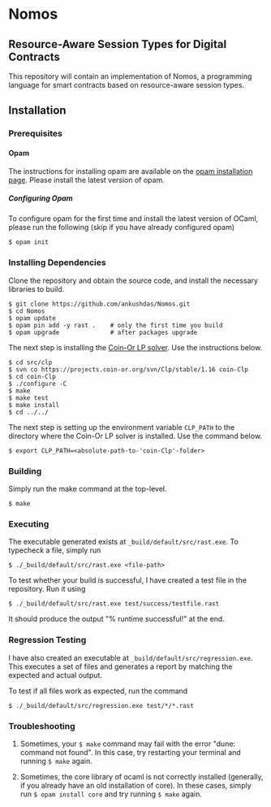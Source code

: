 # Nomos
## Resource-Aware Session Types for Digital Contracts
This repository will contain an implementation of Nomos, a programming language for smart contracts based on resource-aware session types.

## Installation

### Prerequisites

#### Opam
The instructions for installing opam are available on the [opam installation page](https://opam.ocaml.org/doc/Install.html). Please install the latest version of opam.

##### Configuring Opam
To configure opam for the first time and install the latest version of OCaml, please run the following (skip if you have already configured opam)
```
$ opam init
```

### Installing Dependencies
Clone the repository and obtain the source code, and install the necessary libraries to build.
```
$ git clone https://github.com/ankushdas/Nomos.git
$ cd Nomos
$ opam update
$ opam pin add -y rast .    # only the first time you build
$ opam upgrade              # after packages upgrade
```
The next step is installing the [Coin-Or LP solver](https://projects.coin-or.org/Clp). Use the instructions below.
```
$ cd src/clp
$ svn co https://projects.coin-or.org/svn/Clp/stable/1.16 coin-Clp
$ cd coin-Clp
$ ./configure -C
$ make
$ make test
$ make install
$ cd ../../
```
The next step is setting up the environment variable `CLP_PATH` to the directory where the Coin-Or LP solver is installed. Use the command below.
```
$ export CLP_PATH=<absolute-path-to-'coin-Clp'-folder>
```

### Building
Simply run the make command at the top-level.
```
$ make
```

### Executing
The executable generated exists at `_build/default/src/rast.exe`. To typecheck a file, simply run
```
$ ./_build/default/src/rast.exe <file-path>
```

To test whether your build is successful, I have created a test file in the repository. Run it using
```
$ ./_build/default/src/rast.exe test/success/testfile.rast
```
It should produce the output "% runtime successful!" at the end.

### Regression Testing
I have also created an executable at `_build/default/src/regression.exe`. This executes a set of files and generates a report by matching the expected and actual output.

To test if all files work as expected, run the command
```
$ ./_build/default/src/regression.exe test/*/*.rast
```

### Troubleshooting
1. Sometimes, your `$ make` command may fail with the error "dune: command not found". In this case, try restarting your terminal and running `$ make` again.

2. Sometimes, the core library of ocaml is not correctly installed (generally, if you already have an old installation of core). In these cases, simply run `$ opam install core` and try running `$ make` again.
